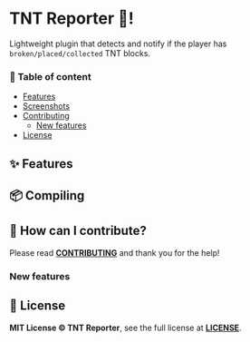 # TNT Reporter 🧨!
Lightweight plugin that detects and notify if the player has `broken/placed/collected` TNT blocks.

### 🧾 Table of content
- [Features](#-features)
- [Screenshots](#-screenshots)
- [Contributing](#-how-can-i-contribute)
    - [New features](#new-features)
- [License](#-license)

## ✨ Features

## 📦 Compiling

## 🔧 How can I contribute?
Please read **[CONTRIBUTING](https://github.com/TrollSkull/MBmanager/blob/main/CONTRIBUTING.md)** and thank you for the help!

### New features

## 📝 License
**MIT License © TNT Reporter**, see the full license at **[LICENSE](https://github.com/TrollSkull/TNT-Reporter/blob/main/LICENSE)**.
